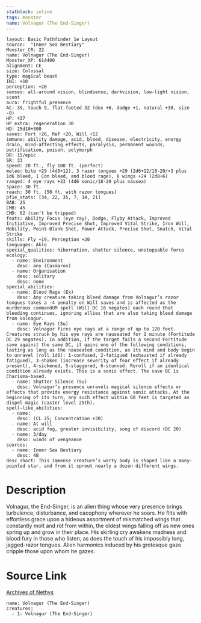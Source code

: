```yaml
---
statblock: inline
tags: monster
name: Volnagur (The End-Singer)
---
```

```statblock
layout: Basic Pathfinder 1e Layout
source:  "Inner Sea Bestiary"
Monster_CR: 22
name: Volnagur (The End-Singer)
Monster_XP: 614400
alignment: CE
size: Colossal
type: magical beast
INI: +10
perception: +20
senses: all-around vision, blindsense, darkvision, low-light vision, scent
aura: frightful presence
AC: 39, touch 9, flat-footed 32 (dex +6, dodge +1, natural +30, size -8)
HP: 437
HP_extra: regeneration 30
HD: 25d10+300
saves: Fort +26, Ref +20, Will +12
immune: ability damage, acid, bleed, disease, electricity, energy drain, mind-affecting effects, paralysis, permanent wounds, petrification, poison, polymorph
DR: 15/epic
SR: 33
speed: 20 ft., fly 100 ft. (perfect)
melee: bite +29 (4d6+12), 3 razor tongues +29 (2d6+12/18-20/×3 plus 1d6 bleed, 1 Con bleed, and blood rage), 6 wings +24 (2d8+6)
ranged: 4 eye rays +23 (4d6 sonic/18-20 plus nausea)
space: 30 ft.
reach: 30 ft. (50 ft. with razor tongues)
pf1e_stats: [34, 22, 35, 7, 14, 21]
BAB: 25
CMB: 45
CMD: 62 (can’t be tripped)
feats: Ability Focus (eye ray), Dodge, Flyby Attack, Improved Initiative, Improved Precise Shot, Improved Vital Strike, Iron Will, Mobility, Point-Blank Shot, Power Attack, Precise Shot, Snatch, Vital Strike
skills: Fly +19, Perception +20
languages: Aklo
special_qualities: hibernation, shatter silence, unstoppable force
ecology:
  - name: Environment
    desc: any (Casmaron)
  - name: Organisation
    desc: solitary
    desc: none
special_abilities:
  - name: Blood Rage (Ex)
    desc: Any creature taking bleed damage from Volnagur’s razor tongues takes a -4 penalty on Will saves and is affected as the murderous commandUM spell (Will DC 16 negates) each round that bleeding continues, ignoring allies that are also taking bleed damage from Volnagur.
  - name: Eye Rays (Su)
    desc: Volnagur fires eye rays at a range of up to 120 feet. Creatures struck by his eye rays are nauseated for 1 minute (Fortitude DC 29 negates). In addition, if the target fails a second Fortitude save against the same DC, it gains one of the following conditions, lasting as long as the nauseated condition, as its mind and body begin to unravel (roll 1d6): 1-confused, 2-fatigued (exhausted if already fatigued), 3-shaken (increase severity of fear effect if already present), 4-sickened, 5-staggered, 6-stunned. Reroll if an identical condition already exists. This is a sonic effect. The save DC is Charisma-based.
  - name: Shatter Silence (Su)
    desc: Volnagur’s presence unravels magical silence effects or effects that provide energy resistance against sonic attacks. At the beginning of its turn, any such effect within 60 feet is targeted as dispel magic (caster level 25th).
spell-like_abilities:
  - name:
    desc: (CL 25; Concentration +30)
  - name: At will
    desc: acid fog, greater invisibility, song of discord (DC 20)
  - name: 3/day
    desc: winds of vengeance
sources:
  - name: Inner Sea Bestiary
    desc: 48
desc_short: This immense creature’s warty body is shaped like a many-pointed star, and from it sprout nearly a dozen different wings.
```
# Description
Volnagur, the End-Singer, is an alien thing whose very presence brings turbulence, disturbance, and cacophony wherever he soars. He flits with effortless grace upon a hideous assortment of mismatched wings that constantly molt and rot from within, the oldest wings falling off as new ones spring up and grow in their place. His skirling cry awakens madness and blood fury in those who listen, as does the touch of his impossibly long, jagged-razor tongues. Alien harmonics induced by his grotesque gaze cripple those upon whom he gazes.
# Source Link
[Archives of Nethys](https://aonprd.com/MonsterDisplay.aspx?ItemName=Volnagur%20(The%20End-Singer))
```encounter-table
name: Volnagur (The End-Singer)
creatures:
  - 1: Volnagur (The End-Singer)
```
